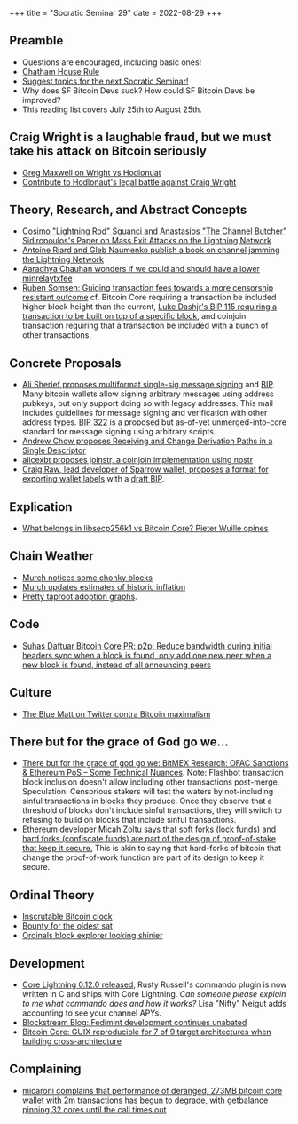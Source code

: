 +++
title = "Socratic Seminar 29"
date = 2022-08-29
+++

Preamble
--------
- Questions are encouraged, including basic ones!
- [Chatham House Rule](https://www.chathamhouse.org/about-us/chatham-house-rule)
- [Suggest topics for the next Socratic Seminar!](https://github.com/sf-bitcoin-devs/sf-bitcoin-devs/issues/new/choose)
- Why does SF Bitcoin Devs suck? How could SF Bitcoin Devs be improved?
- This reading list covers July 25th to August 25th.

Craig Wright is a laughable fraud, but we must take his attack on Bitcoin seriously
-----------------------------------------------------------------------------------
- [Greg Maxwell on Wright vs Hodlonuat](https://np.reddit.com/r/Bitcoin/comments/ws8wfd/starting_september_12th_in_oslo_norway_hodlonaut/ikxqxoo/)
- [Contribute to Hodlonaut's legal battle against Craig Wright](https://www.defendingbtc.com/)

Theory, Research, and Abstract Concepts
---------------------------------------
- [Cosimo "Lightning Rod" Sguanci and Anastasios "The Channel Butcher" Sidiropoulos's Paper on Mass Exit Attacks on the Lightning Network](https://arxiv.org/pdf/2208.01908.pdf)
- [Antoine Riard and Gleb Naumenko publish a book on channel jamming the Lightning Network](https://jamming-dev.github.io/book/)
- [Aaradhya Chauhan wonders if we could and should have a lower minrelaytxfee](https://lists.linuxfoundation.org/pipermail/bitcoin-dev/2022-July/020784.html)
- [Ruben Somsen: Guiding transaction fees towards a more censorship resistant outcome](https://lists.linuxfoundation.org/pipermail/bitcoin-dev/2018-September/016352.html) cf. Bitcoin Core requiring a transaction be included higher block height than the current, [Luke Dashjr's BIP 115 requiring a transaction to be built on top of a specific block](https://github.com/bitcoin/bips/blob/master/bip-0115.mediawiki), and coinjoin transaction requiring that a transaction be included with a bunch of other transactions.

Concrete Proposals
------------------
- [Ali Sherief proposes multiformat single-sig message signing](https://lists.linuxfoundation.org/pipermail/bitcoin-dev/2022-July/020759.html) and [BIP](https://github.com/ZenulAbidin/bips/blob/master/bip-notatether-signedmessage.mediawiki). Many bitcoin wallets allow signing arbitrary messages using address pubkeys, but only support doing so with legacy addresses. This mail includes guidelines for message signing and verification with other address types. [BIP 322](https://github.com/bitcoin/bips/blob/master/bip-0322.mediawiki) is a proposed but as-of-yet unmerged-into-core standard for message signing using arbitrary scripts.
- [Andrew Chow proposes Receiving and Change Derivation Paths in a Single Descriptor](https://lists.linuxfoundation.org/pipermail/bitcoin-dev/2022-July/020791.html)
- [alicexbt proposes joinstr, a coinjoin implementation using nostr](https://lists.linuxfoundation.org/pipermail/bitcoin-dev/2022-August/020875.html)
- [Craig Raw, lead developer of Sparrow wallet, proposes a format for exporting wallet labels](https://lists.linuxfoundation.org/pipermail/bitcoin-dev/2022-August/020887.html) with a [draft BIP](https://github.com/craigraw/bips/blob/master/bip-wallet-labels.mediawiki).

Explication
-----------
- [What belongs in libsecp256k1 vs Bitcoin Core? Pieter Wuille opines](https://bitcoin.stackexchange.com/questions/114467/is-there-code-in-libsecp256k1-that-theoretically-should-be-moved-to-the-main-cor)

Chain Weather
-------------
- [Murch notices some chonky blocks](https://twitter.com/murchandamus/status/1557782865622056961)
- [Murch updates estimates of historic inflation](https://bitcoin.stackexchange.com/questions/37077/how-much-inflation-does-bitcoin-have-year-by-year/37092#37092)
- [Pretty taproot adoption graphs](https://txstats.com/dashboard/db/taproot-statistics?orgId=1).

Code
----
- [Suhas Daftuar Bitcoin Core PR: p2p: Reduce bandwidth during initial headers sync when a block is found, only add one new peer when a new block is found, instead of all announcing peers](https://github.com/bitcoin/bitcoin/pull/25720)

Culture
-------
- [The Blue Matt on Twitter contra Bitcoin maximalism](https://twitter.com/TheBlueMatt/status/1556448996159377414)

There but for the grace of God go we…
-------------------------------------
- [There but for the grace of god go we: BitMEX Research: OFAC Sanctions & Ethereum PoS – Some Technical Nuances](https://blog.bitmex.com/ofac-sanctions-ethereum-pos-some-technical-nuances/). Note: Flashbot transaction block inclusion doesn't allow including other transactions post-merge. Speculation: Censorious stakers will test the waters by not-including sinful transactions in blocks they produce. Once they observe that a threshold of blocks don't include sinful transactions, they will switch to refusing to build on blocks that include sinful transactions.
- [Ethereum developer Micah Zoltu says that soft forks (lock funds) and hard forks (confiscate funds) are part of the design of proof-of-stake that keep it secure.](https://twitter.com/JackNiewold/status/1560284429519667202) This is akin to saying that hard-forks of bitcoin that change the proof-of-work function are part of its design to keep it secure.

Ordinal Theory
--------------
- [Inscrutable Bitcoin clock](https://ordinals.com/clock)
- [Bounty for the oldest sat](https://ordinals.com/bounties)
- [Ordinals block explorer looking shinier](https://ordinals.com/)

Development
-----------
- [Core Lightning 0.12.0 released](https://blog.blockstream.com/core-lightning-v0-12-0/), Rusty Russell's commando plugin is now written in C and ships with Core Lightning. *Can someone please explain to me what commando does and how it works?* Lisa "Nifty" Neigut adds accounting to see your channel APYs.
- [Blockstream Blog: Fedimint development continues unabated](https://blog.blockstream.com/fedimint-update/)
- [Bitcoin Core: GUIX reproducible for 7 of 9 target architectures when building cross-architecture](https://github.com/bitcoin/bitcoin/issues/21194#issuecomment-1189536659)

Complaining
-----------
- [micaroni complains that performance of deranged, 273MB bitcoin core wallet with 2m transactions has begun to degrade, with getbalance pinning 32 cores until the call times out](https://lists.linuxfoundation.org/pipermail/bitcoin-dev/2022-August/020878.html)
